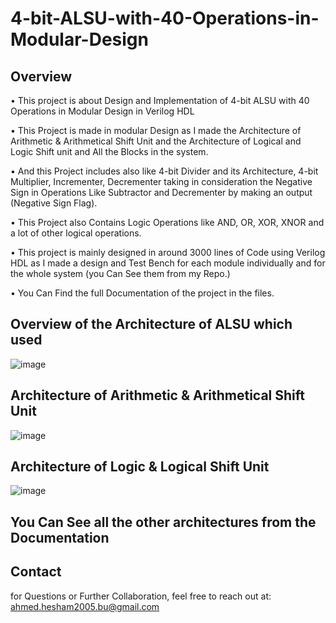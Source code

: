 # 4-bit-ALSU-with-40-Operations-in-Modular-Design

## Overview
•	This project is about Design and Implementation of 4-bit ALSU with 40 Operations in Modular Design in Verilog HDL 
     
•	This Project is made in modular Design as I made the Architecture of Arithmetic & Arithmetical Shift Unit and the Architecture of Logical and Logic Shift unit and All the Blocks in the system.

•	And this Project includes also like 4-bit Divider and its Architecture, 4-bit Multiplier, Incrementer, Decrementer taking in consideration the Negative Sign in Operations Like Subtractor and Decrementer by making an output (Negative Sign Flag).

•	This Project also Contains Logic Operations like AND, OR, XOR, XNOR and a lot of other logical operations.

•	This project is mainly designed in around 3000 lines of Code using Verilog HDL as I made a design and Test Bench for each module individually and for the whole system (you Can See them from my Repo.)

•	You Can Find the full Documentation of the project in the files.

## Overview of the Architecture of ALSU which used
![image](https://github.com/user-attachments/assets/083feda6-0fe6-46a5-8c21-8e5ed915b84a)


## Architecture of Arithmetic & Arithmetical Shift Unit 
![image](https://github.com/user-attachments/assets/f69ab5ee-8a28-4a2f-aa57-b1820e6847bc)


## Architecture of Logic & Logical Shift Unit
![image](https://github.com/user-attachments/assets/e1bb92ca-178f-4b1e-893e-ec27e3745172)


## You Can See all the other architectures from the Documentation


## Contact
for Questions or Further Collaboration, feel free to reach out at:
ahmed.hesham2005.bu@gmail.com
